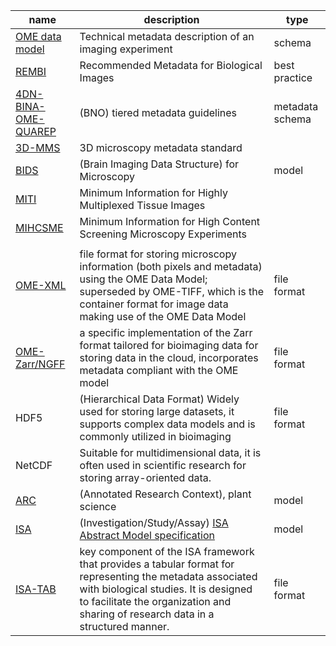 | name | description |type|
| ----| ----|---|
|[OME data model](https://docs.openmicroscopy.org/ome-model/6.3.1/) |Technical metadata description of an imaging experiment|schema|
|[REMBI](https://doi.org/10.1038/s41592-021-01166-8) |Recommended Metadata for Biological Images|best practice|
| [4DN-BINA-OME-QUAREP](https://doi.org/10.1038/s41592-021-01327-9)| (BNO) tiered metadata guidelines|metadata schema|
| [3D-MMS](https://doryworkspace.org/metadata) |3D microscopy metadata standard||
| [BIDS](https://doi.org/10.3389/fnins.2022.871228) |(Brain Imaging Data Structure) for Microscopy|model|
| [MITI](https://doi.org/10.1038/s41592-022-01415-4) |Minimum Information for Highly Multiplexed Tissue Images||
| [MIHCSME](https://doi.org/10.1038/s41597-023-02367-w) |Minimum Information for High Content Screening Microscopy Experiments||
|||
| [OME-XML](https://ome-model.readthedocs.io/en/latest/ome-xml/index.html)     |  file format for storing microscopy information (both pixels and metadata) using the OME Data Model; superseded by OME-TIFF, which is the container format for image data  making use of the OME Data Model      |file format|
|   [OME-Zarr/NGFF](https://ngff.openmicroscopy.org/latest/)     | a specific implementation of the Zarr format tailored for bioimaging data for storing data in the cloud, incorporates metadata compliant with the OME model       |file format|
| HDF5 | (Hierarchical Data Format) Widely used for storing large datasets, it supports complex data models and is commonly utilized in bioimaging|file format|
|NetCDF|Suitable for multidimensional data, it is often used in scientific research for storing array-oriented data.||
|[ARC](https://github.com/nfdi4plants/ARC-specification/blob/main/ARC%20specification.md)| (Annotated Research Context), plant science|model|
|  [ISA](https://isa-specs.readthedocs.io/en/latest/index.html)      |  (Investigation/Study/Assay)  [ISA Abstract Model specification](https://isa-specs.readthedocs.io/en/latest/isamodel.html)    |model|
|   [ISA-TAB](https://isa-specs.readthedocs.io/en/latest/isatab.html)     |   key component of the ISA framework that provides a tabular format for representing the metadata associated with biological studies. It is designed to facilitate the organization and sharing of research data in a structured manner.      |file format|
